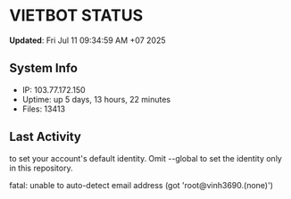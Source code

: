 # VIETBOT STATUS
**Updated**: Fri Jul 11 09:34:59 AM +07 2025

## System Info
- IP: 103.77.172.150
- Uptime: up 5 days, 13 hours, 22 minutes
- Files: 13413

## Last Activity

to set your account's default identity.
Omit --global to set the identity only in this repository.

fatal: unable to auto-detect email address (got 'root@vinh3690.(none)')
